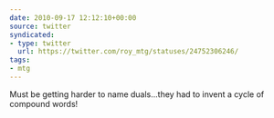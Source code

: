 ```yaml
---
date: 2010-09-17 12:12:10+00:00
source: twitter
syndicated:
- type: twitter
  url: https://twitter.com/roy_mtg/statuses/24752306246/
tags:
- mtg
---
```


Must be getting harder to name duals...they had to invent a cycle of compound words!